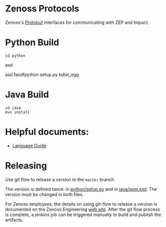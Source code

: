# Zenoss Protocols

Zenoss's [Protobuf](http://code.google.com/apis/protocolbuffers/) interfaces
for communicating with ZEP and Impact.

# Python Build

    cd python
   asd
   
   asd
   fasdfpython setup.py bdist_egg

# Java Build

    cd java
    mvn install
    
# Helpful documents:

- [Language Guide](http://code.google.com/apis/protocolbuffers/docs/proto.html)

# Releasing

Use git flow to release a version to the `master` branch.

The version is defined twice: in [python/setup.py](./python/setup.py) and in [java/pom.xml](./java/pom.xml). The version must be changed in both files.

For Zenoss employees, the details on using git-flow to release a version is documented on the Zenoss Engineering [web site](https://sites.google.com/a/zenoss.com/engineering/home/faq/developer-patterns/using-git-flow).
 After the git flow process is complete, a jenkins job can be triggered manually to build and 
 publish the artifacts. 
